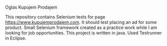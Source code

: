 Oglas Kupujem Prodajem


This repository contains Selenium tests for page https://www.kupujemprodajem.com. 
It should test placing an ad for some product.
Small Selenium framework created as a practice work while I am looking for job opportunities.
This project is written in java. 
Used Testrunner in Eclipse.
